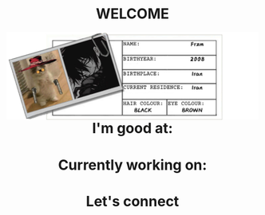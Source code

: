 <h1 align="center">WELCOME</h1>
<img src='https://raw.githubusercontent.com/Fr-zm/Fr-zm/refs/heads/main/readme/header.png' align="left">
 <h1 align="center">I'm good at:</h1>
<h1 align="center">Currently working on:</h1>
<h1 align="center">Let's connect</h1>
